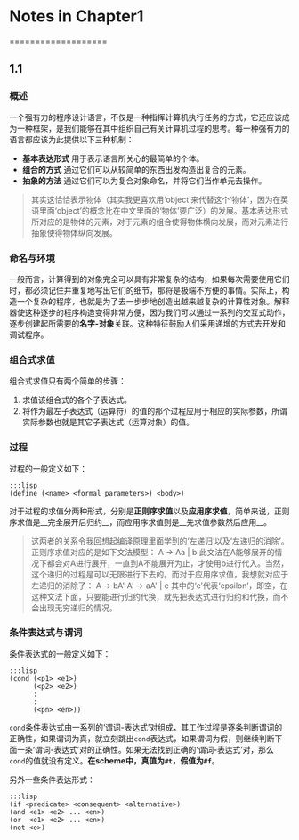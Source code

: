 # Notes in Chapter1
===================

## 1.1


### 概述

一个强有力的程序设计语言，不仅是一种指挥计算机执行任务的方式，它还应该成为一种框架，是我们能够在其中组织自己有关计算机过程的思考。每一种强有力的语言都应该为此提供以下三种机制：

+ **基本表达形式** 用于表示语言所关心的最简单的个体。
+ **组合的方式** 通过它们可以从较简单的东西出发构造出复合的元素。
+ **抽象的方法** 通过它们可以为复合对象命名，并将它们当作单元去操作。

> 其实这恰恰表示物体（其实我更喜欢用‘object’来代替这个‘物体’，因为在英语里面‘object’的概念比在中文里面的‘物体’要广泛）的发展。基本表达形式所对应的是物体的元素，对于元素的组合使得物体横向发展，而对元素进行抽象使得物体纵向发展。


### 命名与环境

一般而言，计算得到的对象完全可以具有非常复杂的结构，如果每次需要使用它们时，都必须记住并重复地写出它们的细节，那将是极端不方便的事情。实际上，构造一个复杂的程序，也就是为了去一步步地创造出越来越复杂的计算性对象。解释器使这种逐步的程序构造变得非常方便，因为我们可以通过一系列的交互式动作，逐步创建起所需要的**名字-对象**关联。这种特征鼓励人们采用递增的方式去开发和调试程序。


### 组合式求值

组合式求值只有两个简单的步骤：

1. 求值该组合式的各个子表达式。
2. 将作为最左子表达式（运算符）的值的那个过程应用于相应的实际参数，所谓实际参数也就是其它子表达式（运算对象）的值。


### 过程

过程的一般定义如下：

    :::lisp
    (define (<name> <formal parameters>) <body>)

对于过程的求值分两种形式，分别是**正则序求值**以及**应用序求值**，简单来说，正则序求值是__完全展开后归约__，而应用序求值则是__先求值参数然后应用__。

> 这两者的关系令我回想起编译原理里面学到的‘左递归’以及‘左递归的消除’。正则序求值对应的是如下文法模型：
        A -> Aa | b
此文法在A能够展开的情况下都会对A进行展开，一直到A不能展开为止，才使用b进行代入。当然，这个递归的过程是可以无限进行下去的。而对于应用序求值，我想就对应于左递归的消除了：
        A  -> bA'
        A' -> aA' | e
其中的‘e’代表‘epsilon’，即空，在这种文法下面，只要能进行归约代换，就先把表达式进行归约和代换，而不会出现无穷递归的情况。


### 条件表达式与谓词

条件表达式的一般定义如下：

    :::lisp
    (cond (<p1> <e1>)
          (<p2> <e2>)
          :
          :
          (<pn> <en>))

`cond`条件表达式由一系列的‘谓词-表达式’对组成，其工作过程是逐条判断谓词的正确性，如果谓词为真，就立刻跳出`cond`表达式，如果谓词为假，则继续判断下面一条‘谓词-表达式’对的正确性。如果无法找到正确的‘谓词-表达式’对，那么`cond`的值就没有定义。**在scheme中，真值为`#t`，假值为`#f`**。

另外一些条件表达形式：

    :::lisp
    (if <predicate> <consequent> <alternative>)
    (and <e1> <e2> ... <en>)
    (or  <e1> <e2> ... <en>)
    (not <e>)

